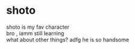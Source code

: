 # shoto
shoto is my fav character
<br>
bro , iamm still learning
<br>
what about other things?
adfg
he is so handsome
